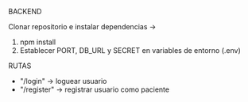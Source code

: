BACKEND

Clonar repositorio e instalar dependencias -> 

1) npm install
2) Establecer PORT, DB_URL y SECRET en variables de entorno (.env)

RUTAS
- "/login" -> loguear usuario
- "/register" -> registrar usuario como paciente
